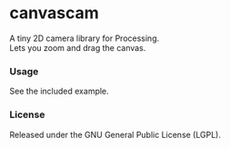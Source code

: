 canvascam
=========

A tiny 2D camera library for Processing.  
Lets you zoom and drag the canvas.

### Usage

See the included example.

### License

Released under the GNU General Public License (LGPL).

